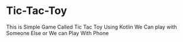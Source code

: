 # Tic-Tac-Toy
This is Simple Game Called Tic Tac Toy
Using Kotlin
We Can play with Someone Else or We can Play With Phone
